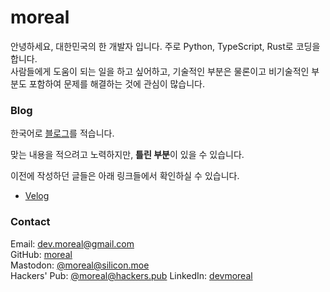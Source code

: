 ---
---

# moreal

안녕하세요, 대한민국의 한 개발자 입니다. 주로 Python, TypeScript, Rust로 코딩을 합니다.  
사람들에게 도움이 되는 일을 하고 싶어하고, 기술적인 부분은 물론이고 비기술적인 부분도 포함하여 문제를 해결하는 것에 관심이 많습니다.

### Blog

한국어로 [블로그](@/blog/_index.md)를 적습니다.

맞는 내용을 적으려고 노력하지만, <strong>틀린 부분</strong>이 있을 수 있습니다.

이전에 작성하던 글들은 아래 링크들에서 확인하실 수 있습니다.

 - [Velog](https://velog.io/@moreal/posts)

### Contact

Email: [dev.moreal@gmail.com](mailto:dev.moreal@gmail.com)  
GitHub: [moreal](https://github.com/moreal)  
Mastodon: [@moreal@silicon.moe](https://social.silicon.moe/@moreal)  
Hackers' Pub: [@moreal@hackers.pub](https://hackers.pub/@moreal)
LinkedIn: [devmoreal](https://www.linkedin.com/in/devmoreal/)  

